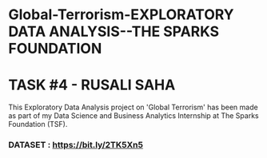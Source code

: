 # Global-Terrorism-EXPLORATORY DATA ANALYSIS--THE SPARKS FOUNDATION

# TASK #4 - RUSALI SAHA

This Exploratory Data Analysis project on 'Global Terrorism' has been made as part of my Data Science and Business Analytics Internship at The Sparks Foundation (TSF).

### DATASET : https://bit.ly/2TK5Xn5
